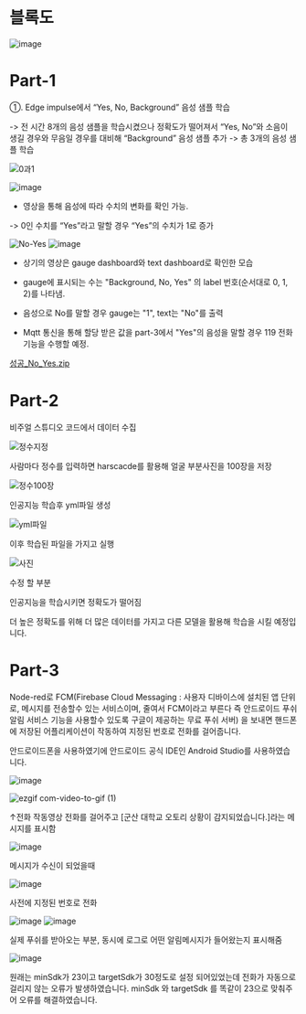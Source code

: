 # 블록도

![image](https://github.com/wjh1212/Capstone-Design/assets/103232862/dc7c7e09-534f-4d5b-ad22-44d4450503da)

# Part-1

①. Edge impulse에서 “Yes, No, Background” 음성 샘플 학습

-> 전 시간 8개의 음성 샘플을 학습시켰으나 정확도가 떨어져서 “Yes, No”와 
     소음이 생길 경우와 무음일 경우를 대비해 “Background” 음성 샘플 추가
 -> 총 3개의 음성 샘플 학습    
 
![0과1](https://github.com/wjh1212/Capstone-Design/assets/103232862/e2ea7c1f-6d15-4633-bad2-c8ab372652a2)


![image](https://github.com/wjh1212/Capstone-Design/assets/103232862/b71f7076-b7e9-49d3-bf7e-4adaa4cba174)

- 영상을 통해 음성에 따라 수치의 변화를 확인 가능.

-> 0인 수치를 “Yes”라고 말할 경우 “Yes”의 수치가 1로 증가

![No-Yes](https://github.com/wjh1212/Capstone-Design/assets/103232862/061be8ea-d90d-4bc1-b329-b04706e96521)
![image](https://github.com/wjh1212/Capstone-Design/assets/103232862/e9bb2303-2b36-4062-bfd2-e76aa1593583)

- 상기의 영상은 gauge dashboard와 text dashboard로 확인한 모습
- gauge에 표시되는 수는 "Background, No, Yes" 의 label 번호(순서대로 0, 1, 2)를 나타냄.
- 음성으로 No를 말할 경우 gauge는 "1", text는 "No"를 출력

- Mqtt 통신을 통해 할당 받은 값을 part-3에서 "Yes"의 음성을 말할 경우 119 전화 기능을 수행할 예정.


[성공_No_Yes.zip](https://github.com/wjh1212/Capstone-Design/files/11438234/_No_Yes.zip)

# Part-2

비주얼 스튜디오 코드에서 데이터 수집

![정수지정](https://github.com/wjh1212/Capstone-Design/assets/103232862/e46e1252-067c-487c-8448-9e8fce3c2615)

사람마다 정수를 입력하면 harscacde를 활용해 얼굴 부분사진을 100장을 저장

![정수100장](https://github.com/wjh1212/Capstone-Design/assets/103232862/93813200-f2d6-4bcc-bbb9-fc1c6480cbce)


인공지능 학습후 yml파일 생성

![yml파일](https://github.com/wjh1212/Capstone-Design/assets/103232862/c51dc9be-6c2d-4e77-98b6-c7670717096f)

이후 학습된 파일을 가지고 실행

![사진](https://github.com/wjh1212/Capstone-Design/assets/103232862/82f25d96-b54d-4fd6-ae88-aec6957d1774)


수정 할 부분

인공지능을 학습시키면 정확도가 떨어짐

더 높은 정확도를 위해 더 많은 데이터를 가지고 다른 모델을 활용해 학습을 시킬 예정입니다.



# Part-3

Node-red로 FCM(Firebase Cloud Messaging : 사용자 디바이스에 설치된 앱 단위로, 메시지를 전송할수 있는 서비스이며, 줄여서 FCM이라고 부른다 즉 안드로이드 푸쉬 알림 서비스 기능을 사용할수 있도록 구글이 제공하는 무료 푸쉬 서버)
 을 보내면 핸드폰에 저장된 어플리케이션이 작동하여 지정된 번호로 전화를 걸어줍니다.

안드로이드폰을 사용하였기에 안드로이드 공식 IDE인 Android Studio를 사용하였습니다.


![image](https://user-images.githubusercontent.com/103232862/237013688-e2145ceb-5cab-4227-a7ee-8624397df737.png)



![ezgif com-video-to-gif (1)](https://user-images.githubusercontent.com/103232862/237013562-366f9ae2-0035-4c06-a7c8-23f0f56d8fde.gif)

↑전화 작동영상
전화를 걸어주고 [군산 대학교 오토리 상황이 감지되었습니다.]라는 메시지를 표시함

![image](https://user-images.githubusercontent.com/103232862/237017910-6a488ad3-38e1-47fb-9a21-2fddc2b6d73f.png)

메시지가 수신이 되었을때

![image](https://github.com/wjh1212/Capstone-Design/assets/103232862/cf6e4ec5-4eec-44e9-bbc6-200117e5fd37)

사전에 지정된 번호로 전화


![image](https://github.com/wjh1212/Capstone-Design/assets/103232862/afbc1bd1-e04e-49fd-9d15-7cbcf2db46e8)
![image](https://github.com/wjh1212/Capstone-Design/assets/103232862/318f88f5-e2b9-4d5d-99c8-7649edfe0d80)


실제 푸쉬를 받아오는 부분, 동시에 로그로 어떤 알림메시지가 들어왔는지 표시해줌


![image](https://github.com/wjh1212/Capstone-Design/assets/103232862/f1c79a62-7295-4fee-bfe5-109b14f7e0f6)

원래는 minSdk가 23이고 targetSdk가 30정도로 설정 되어있었는데 전화가 자동으로 걸리지 않는 오류가 발생하였습니다. 
 minSdk 와 targetSdk 를 똑같이 23으로 맞춰주어 오류를 해결하였습니다. 
 
 
 
